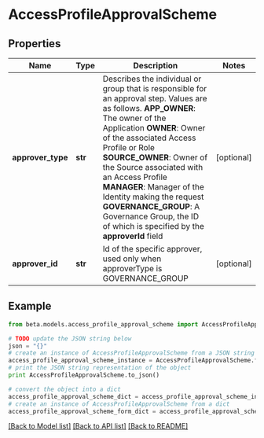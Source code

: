 # AccessProfileApprovalScheme


## Properties
Name | Type | Description | Notes
------------ | ------------- | ------------- | -------------
**approver_type** | **str** | Describes the individual or group that is responsible for an approval step. Values are as follows. **APP_OWNER**: The owner of the Application  **OWNER**: Owner of the associated Access Profile or Role  **SOURCE_OWNER**: Owner of the Source associated with an Access Profile  **MANAGER**: Manager of the Identity making the request  **GOVERNANCE_GROUP**: A Governance Group, the ID of which is specified by the **approverId** field | [optional] 
**approver_id** | **str** | Id of the specific approver, used only when approverType is GOVERNANCE_GROUP | [optional] 

## Example

```python
from beta.models.access_profile_approval_scheme import AccessProfileApprovalScheme

# TODO update the JSON string below
json = "{}"
# create an instance of AccessProfileApprovalScheme from a JSON string
access_profile_approval_scheme_instance = AccessProfileApprovalScheme.from_json(json)
# print the JSON string representation of the object
print AccessProfileApprovalScheme.to_json()

# convert the object into a dict
access_profile_approval_scheme_dict = access_profile_approval_scheme_instance.to_dict()
# create an instance of AccessProfileApprovalScheme from a dict
access_profile_approval_scheme_form_dict = access_profile_approval_scheme.from_dict(access_profile_approval_scheme_dict)
```
[[Back to Model list]](../README.md#documentation-for-models) [[Back to API list]](../README.md#documentation-for-api-endpoints) [[Back to README]](../README.md)


